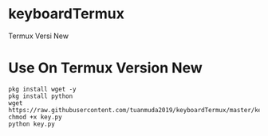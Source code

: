 # keyboardTermux

Termux Versi New

# Use On Termux Version New

	pkg install wget -y 
	pkg install python 
	wget https://raw.githubusercontent.com/tuanmuda2019/keyboardTermux/master/keyboard.py
	chmod +x key.py 
	python key.py
